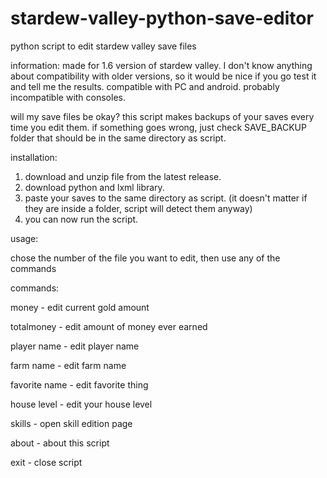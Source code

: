 # stardew-valley-python-save-editor
python script to edit stardew valley save files

information:
made for 1.6 version of stardew valley. I don't know anything about compatibility with older versions, so it would be nice if you go test it and tell me the results.
compatible with PC and android. probably incompatible with consoles. 

will my save files be okay?
this script makes backups of your saves every time you edit them. if something goes wrong, just check SAVE_BACKUP folder that should be in the same directory as script. 

installation:
1. download and unzip file from the latest release.
2. download python and lxml library.
3. paste your saves to the same directory as script. (it doesn't matter if they are inside a folder, script will detect them anyway)
4. you can now run the script.

usage:

chose the number of the file you want to edit, then use any of the commands

commands:

money - edit current gold amount

totalmoney - edit amount of money ever earned

player name - edit player name

farm name - edit farm name

favorite name - edit favorite thing

house level - edit your house level

skills - open skill edition page

about - about this script

exit - close script
